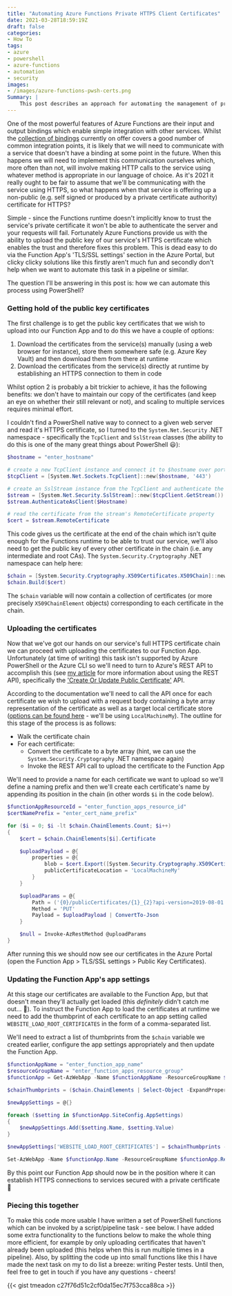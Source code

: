 ```yaml
---
title: "Automating Azure Functions Private HTTPS Client Certificates"
date: 2021-03-28T18:59:19Z
draft: false
categories:
- How To
tags:
- azure
- powershell
- azure-functions
- automation
- security
images:
- /images/azure-functions-pwsh-certs.png
Summary: | 
    This post describes an approach for automating the management of private client HTTPS certificates in your Azure Function Apps.
---
```


One of the most powerful features of Azure Functions are their input and output bindings which enable simple integration with other services.  Whilst the [collection of bindings](https://docs.microsoft.com/en-us/azure/azure-functions/functions-triggers-bindings?tabs=csharp#supported-bindings) currently on offer covers a good number of common integration points, it is likely that we will need to communicate with a service that doesn't have a binding at some point in the future.  When this happens we will need to implement this communication ourselves which, more often than not, will involve making HTTP calls to the service using whatever method is appropriate in our language of choice.  As it's 2021 it really ought to be fair to assume that we'll be communicating with the service using HTTPS, so what happens when that service is offering up a non-public (e.g. self signed or produced by a private certificate authority) certificate for HTTPS?

Simple - since the Functions runtime doesn't implicitly know to trust the service's private certificate it won't be able to authenticate the server and your requests will fail.  Fortunately Azure Functions provide us with the ability to upload the public key of our service's HTTPS certificate which enables the trust and therefore fixes this problem.  This is dead easy to do via the Function App's 'TLS/SSL settings' section in the Azure Portal, but clicky clicky solutions like this firstly aren't much fun and secondly don't help when we want to automate this task in a pipeline or similar.

The question I'll be answering in this post is: how we can automate this process using PowerShell?

### Getting hold of the public key certificates

The first challenge is to get the public key certificates that we wish to upload into our Function App and to do this we have a couple of options:

1. Download the certificates from the service(s) manually (using a web browser for instance), store them somewhere safe (e.g. Azure Key Vault) and then download them from there at runtime
2. Download the certificates from the service(s) directly at runtime by establishing an HTTPS connection to them in code

Whilst option 2 is probably a bit trickier to achieve, it has the following benefits: we don't have to maintain our copy of the certificates (and keep an eye on whether their still relevant or not), and scaling to multiple services requires minimal effort.

I couldn't find a PowerShell native way to connect to a given web server and read it's HTTPS certificate, so I turned to the `System.Net.Security` .NET namespace - specifically the `TcpClient` and `SslStream` classes (the ability to do this is one of the many great things about PowerShell :smiley:):

```PowerShell
$hostname = "enter_hostname"

# create a new TcpClient instance and connect it to $hostname over port 443
$tcpClient = [System.Net.Sockets.TcpClient]::new($hostname, '443')

# create an SslStream instance from the TcpClient and authenticate the server
$stream = [System.Net.Security.SslStream]::new($tcpClient.GetStream())
$stream.AuthenticateAsClient($Hostname)

# read the certificate from the stream's RemoteCertificate property
$cert = $stream.RemoteCertificate
```

This code gives us the certificate at the end of the chain which isn't quite enough for the Functions runtime to be able to trust our service, we'll also need to get the public key of every other certificate in the chain (i.e. any intermediate and root CAs).  The `System.Security.Cryptography` .NET namespace can help here:

```PowerShell
$chain = [System.Security.Cryptography.X509Certificates.X509Chain]::new()
$chain.Build($cert)
```

The `$chain` variable will now contain a collection of certificates (or more precisely `X509ChainElement` objects) corresponding to each certificate in the chain.

### Uploading the certificates

Now that we've got our hands on our service's full HTTPS certificate chain we can proceed with uploading the certificates to our Function App.  Unfortunately (at time of writing) this task isn't supported by Azure PowerShell or the Azure CLI so we'll need to turn to Azure's REST API to accomplish this (see [my article](https://blog.meadon.me/posts/extracting-function-app-info-rest-api/) for more information about using the REST API), specifically the ['Create Or Update Public Certificate'](https://docs.microsoft.com/en-us/rest/api/appservice/webapps/createorupdatepubliccertificate) API.

According to the documentation we'll need to call the API once for each certificate we wish to upload with a request body containing a byte array representation of the certificate as well as a target local certificate store ([options can be found here](https://docs.microsoft.com/en-us/rest/api/appservice/webapps/createorupdatepubliccertificate#publiccertificatelocation) - we'll be using `LocalMachineMy`).  The outline for this stage of the process is as follows:

- Walk the certificate chain
- For each certificate:
  - Convert the certificate to a byte array (hint, we can use the `System.Security.Cryptography` .NET namespace again)
  - Invoke the REST API call to upload the certificate to the Function App

We'll need to provide a name for each certificate we want to upload so we'll define a naming prefix and then we'll create each certificate's name by appending its position in the chain (in other words `$i` in the code below).

```PowerShell
$functionAppResourceId = "enter_function_apps_resource_id"
$certNamePrefix = "enter_cert_name_prefix"

for ($i = 0; $i -lt $chain.ChainElements.Count; $i++)
{
    $cert = $chain.ChainElements[$i].Certificate

    $uploadPayload = @{
        properties = @{
            blob = $cert.Export([System.Security.Cryptography.X509Certificates.X509ContentType]::Cert)
            publicCertificateLocation = 'LocalMachineMy'
        }
    }

    $uploadParams = @{
        Path = ('{0}/publicCertificates/{1}_{2}?api-version=2019-08-01' -f $functionAppResourceId, $certNamePrefix, $i)
        Method = 'PUT'
        Payload = $uploadPayload | ConvertTo-Json
    }

    $null = Invoke-AzRestMethod @uploadParams
}
```

After running this we should now see our certificates in the Azure Portal (open the Function App > TLS/SSL settings > Public Key Certificates).

### Updating the Function App's app settings

At this stage our certificates are available to the Function App, but that doesn't mean they'll actually get loaded (this _definitely_ didn't catch me out... :eyes:).  To instruct the Function App to load the certificates at runtime we need to add the thumbprint of each certificate to an app setting called `WEBSITE_LOAD_ROOT_CERTIFICATES` in the form of a comma-separated list.

We'll need to extract a list of thumbprints from the `$chain` variable we created earlier, configure the app settings appropriately and then update the Function App.

```PowerShell
$functionAppName = "enter_function_app_name"
$resourceGroupName = "enter_function_apps_resource_group"
$functionApp = Get-AzWebApp -Name $functionAppName -ResourceGroupName $ResourceGroupName -ErrorAction Stop

$chainThumbprints = ($chain.ChainElements | Select-Object -ExpandProperty Certificate).Thumbprint

$newAppSettings = @{}

foreach ($setting in $functionApp.SiteConfig.AppSettings)
{
    $newAppSettings.Add($setting.Name, $setting.Value)
}

$newAppSettings['WEBSITE_LOAD_ROOT_CERTIFICATES'] = $chainThumbprints -join ","

Set-AzWebApp -Name $functionApp.Name -ResourceGroupName $functionApp.ResourceGroup -AppSettings $newAppSettings
```

By this point our Function App should now be in the position where it can establish HTTPS connections to services secured with a private certificate :tada:

### Piecing this together

To make this code more usable I have written a set of PowerShell functions which can be invoked by a script/pipeline task - see below.  I have added some extra functionality to the functions below to make the whole thing more efficient, for example by only uploading certificates that haven't already been uploaded (this helps when this is run multiple times in a pipeline).  Also, by splitting the code up into small functions like this I have made the next task on my to do list a breeze: writing Pester tests.  Until then, feel free to get in touch if you have any questions - cheers!

{{< gist tmeadon c27f76d51c2cf0da15ec7f753cca88ca >}}
